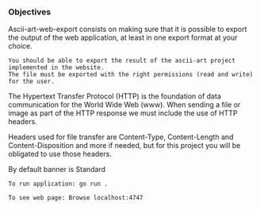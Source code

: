 ### Objectives


Ascii-art-web-export consists on making sure that it is possible to export the output of the web application, at least in one export format at your choice.

    You should be able to export the result of the ascii-art project implemented in the website.
    The file must be exported with the right permissions (read and write) for the user.

The Hypertext Transfer Protocol (HTTP) is the foundation of data communication for the World Wide Web (www). When sending a file or image as part of the HTTP response we must include the use of HTTP headers.

Headers used for file transfer are Content-Type, Content-Length and Content-Disposition and more if needed, but for this project you will be obligated to use those headers.



By default banner is Standard

    To run application: go run .

    To see web page: Browse localhost:4747
